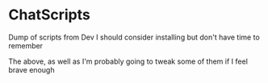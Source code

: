 # ChatScripts
Dump of scripts from Dev I should consider installing but don't have time to remember

The above, as well as I'm probably going to tweak some of them if I feel brave enough
